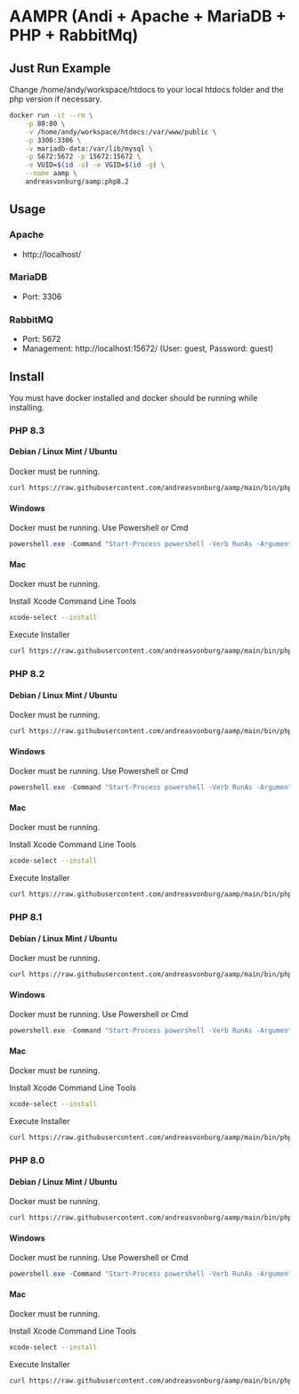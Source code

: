 # AAMPR (Andi + Apache + MariaDB + PHP + RabbitMq)


## Just Run Example

Change /home/andy/workspace/htdocs to your local htdocs folder and the php version if necessary.

```bash
docker run -it --rm \
    -p 80:80 \
    -v /home/andy/workspace/htdocs:/var/www/public \
    -p 3306:3306 \
    -v mariadb-data:/var/lib/mysql \
    -p 5672:5672 -p 15672:15672 \
    -e VUID=$(id -u) -e VGID=$(id -g) \
    --name aamp \
    andreasvonburg/aamp:php8.2
```


## Usage

### Apache

- http://localhost/

### MariaDB

- Port: 3306

### RabbitMQ 

- Port: 5672
- Management:  http://localhost:15672/ (User: guest, Password: guest)


## Install

You must have docker installed and docker should be running while installing.


### PHP 8.3

#### Debian / Linux Mint / Ubuntu

Docker must be running.

```bash
curl https://raw.githubusercontent.com/andreasvonburg/aamp/main/bin/php/aamp-php8.3-linux-installer.sh | bash
```


#### Windows

Docker must be running. Use Powershell or Cmd

```powershell
powershell.exe -Command "Start-Process powershell -Verb RunAs -ArgumentList '/c Invoke-Expression (Invoke-WebRequest -Uri "https://raw.githubusercontent.com/andreasvonburg/aamp/main/bin/php/aamp-php8.3-windows-installer.ps1").Content'"
```


#### Mac

Docker must be running.

Install Xcode Command Line Tools

```bash
xcode-select --install
```

Execute Installer

```bash
curl https://raw.githubusercontent.com/andreasvonburg/aamp/main/bin/php/aamp-php8.3-mac-installer.sh | bash
```

### PHP 8.2

#### Debian / Linux Mint / Ubuntu

Docker must be running.

```bash
curl https://raw.githubusercontent.com/andreasvonburg/aamp/main/bin/php/aamp-php8.2-linux-installer.sh | bash
```


#### Windows

Docker must be running. Use Powershell or Cmd

```powershell
powershell.exe -Command "Start-Process powershell -Verb RunAs -ArgumentList '/c Invoke-Expression (Invoke-WebRequest -Uri "https://raw.githubusercontent.com/andreasvonburg/aamp/main/bin/php/aamp-php8.2-windows-installer.ps1").Content'"
```


#### Mac

Docker must be running.

Install Xcode Command Line Tools

```bash
xcode-select --install
```

Execute Installer

```bash
curl https://raw.githubusercontent.com/andreasvonburg/aamp/main/bin/php/aamp-php8.2-mac-installer.sh | bash
```

### PHP 8.1

#### Debian / Linux Mint / Ubuntu

Docker must be running.

```bash
curl https://raw.githubusercontent.com/andreasvonburg/aamp/main/bin/php/aamp-php8.1-linux-installer.sh | bash
```


#### Windows

Docker must be running. Use Powershell or Cmd

```powershell
powershell.exe -Command "Start-Process powershell -Verb RunAs -ArgumentList '/c Invoke-Expression (Invoke-WebRequest -Uri "https://raw.githubusercontent.com/andreasvonburg/aamp/main/bin/php/aamp-php8.1-windows-installer.ps1").Content'"
```


#### Mac

Docker must be running.

Install Xcode Command Line Tools

```bash
xcode-select --install
```

Execute Installer

```bash
curl https://raw.githubusercontent.com/andreasvonburg/aamp/main/bin/php/aamp-php8.1-mac-installer.sh | bash
```

### PHP 8.0

#### Debian / Linux Mint / Ubuntu

Docker must be running.

```bash
curl https://raw.githubusercontent.com/andreasvonburg/aamp/main/bin/php/aamp-php8.0-linux-installer.sh | bash
```


#### Windows

Docker must be running. Use Powershell or Cmd

```powershell
powershell.exe -Command "Start-Process powershell -Verb RunAs -ArgumentList '/c Invoke-Expression (Invoke-WebRequest -Uri "https://raw.githubusercontent.com/andreasvonburg/aamp/main/bin/php/aamp-php8.0-windows-installer.ps1").Content'"
```


#### Mac

Docker must be running.

Install Xcode Command Line Tools

```bash
xcode-select --install
```

Execute Installer

```bash
curl https://raw.githubusercontent.com/andreasvonburg/aamp/main/bin/php/aamp-php8.0-mac-installer.sh | bash
```